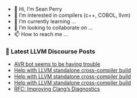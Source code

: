 - 👋 Hi, I’m Sean Perry
- 👀 I’m interested in compilers (c++, COBOL, llvm)
- 🌱 I’m currently learning ...
- 💞️ I’m looking to collaborate on ...
- 📫 How to reach me ...

<!---
s66perry/s66perry is a ✨ special ✨ repository because its `README.md` (this file) appears on your GitHub profile.
You can click the Preview link to take a look at your changes.
--->
### 📕 Latest LLVM Discourse Posts

<!-- DISCOURSE-LLVM:START -->
- [AVR bot seems to be having trouble](https://discourse.llvm.org/t/avr-bot-seems-to-be-having-trouble/66949#post_2)
- [Help with LLVM standalone cross-compiler build](https://discourse.llvm.org/t/help-with-llvm-standalone-cross-compiler-build/66973#post_3)
- [Help with LLVM standalone cross-compiler build](https://discourse.llvm.org/t/help-with-llvm-standalone-cross-compiler-build/66973#post_2)
- [Help with LLVM standalone cross-compiler build](https://discourse.llvm.org/t/help-with-llvm-standalone-cross-compiler-build/66973#post_1)
- [RFC: Improving Clang’s Diagnostics](https://discourse.llvm.org/t/rfc-improving-clang-s-diagnostics/62584?page=2#post_39)
<!-- DISCOURSE-LLVM:END -->
